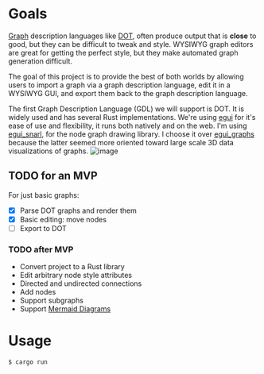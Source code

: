 # Goals

[Graph](https://en.wikipedia.org/wiki/Graph_%28discrete_mathematics%29) description languages like [DOT](https://en.wikipedia.org/wiki/DOT_%28graph_description_language%29), often produce output that is **close** to good, but they can be difficult to tweak and style.
WYSIWYG graph editors are great for getting the perfect style, but they make automated graph generation difficult.

The goal of this project is to provide the best of both worlds by allowing users to import a graph via a graph description language, edit it in a WYSIWYG GUI, and export them back to the graph description language.

The first Graph Description Language (GDL) we will support is DOT. It is widely used and has several Rust implementations.
We're using [egui](https://github.com/emilk/egui) for it's ease of use and flexibility, it runs both natively and on the web.
I'm using [egui_snarl](https://github.com/zakarumych/egui-snarl), for the node graph drawing library. I choose it over [egui_graphs](https://github.com/blitzarx1/egui_graphs) because the latter seemed more oriented toward large scale 3D data visualizations of graphs.
 ![image](https://github.com/user-attachments/assets/b57987d5-90fb-43c8-80a1-0a2376291f91)

## TODO for an MVP

For just basic graphs:
- [x] Parse DOT graphs and render them
- [x] Basic editing: move nodes
- [ ] Export to DOT

### TODO after MVP

* Convert project to a Rust library
* Edit arbitrary node style attributes
* Directed and undirected connections
* Add nodes
* Support subgraphs
* Support [Mermaid Diagrams](http://mermaid.js.org/intro/syntax-reference.html)

# Usage

```bash
$ cargo run
```
